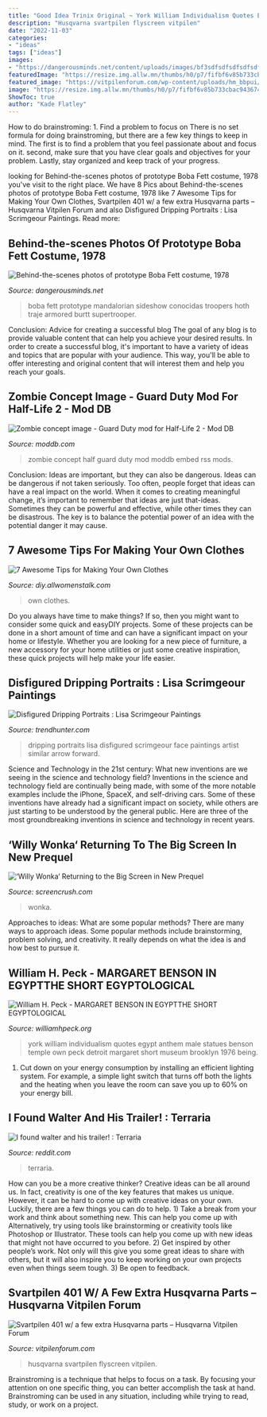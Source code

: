 ```yaml
---
title: "Good Idea Trinix Original ~ York William Individualism Quotes Egypt Anthem Male Statues Benson Temple Own Peck Detroit Margaret Short Museum Brooklyn 1976 Being"
description: "Husqvarna svartpilen flyscreen vitpilen"
date: "2022-11-03"
categories:
- "ideas"
tags: ["ideas"]
images:
- "https://dangerousminds.net/content/uploads/images/bf3sdfsdfsdfsdfsdf.jpg.jpg"
featuredImage: "https://resize.img.allw.mn/thumbs/h0/p7/fifbf6v85b733cbac9436748209823_1080x1080.jpg?width=1200&amp;height=630"
featured_image: "https://vitpilenforum.com/wp-content/uploads/hm_bbpui/5638/po4q5jtm4t2a2612cwehq5jz12fx8l6o.jpeg"
image: "https://resize.img.allw.mn/thumbs/h0/p7/fifbf6v85b733cbac9436748209823_1080x1080.jpg?width=1200&amp;height=630"
ShowToc: true
author: "Kade Flatley"
---
```



How to do brainstroming: 1. Find a problem to focus on
There is no set formula for doing brainstroming, but there are a few key things to keep in mind. The first is to find a problem that you feel passionate about and focus on it. second, make sure that you have clear goals and objectives for your problem. Lastly, stay organized and keep track of your progress.

	

		
looking for Behind-the-scenes photos of prototype Boba Fett costume, 1978 you've visit to the right place. We have 8 Pics about Behind-the-scenes photos of prototype Boba Fett costume, 1978 like 7 Awesome Tips for Making Your Own Clothes, Svartpilen 401 w/ a few extra Husqvarna parts – Husqvarna Vitpilen Forum and also Disfigured Dripping Portraits : Lisa Scrimgeour Paintings. Read more:
		
    
## Behind-the-scenes Photos Of Prototype Boba Fett Costume, 1978

<img loading=lazy src="https://dangerousminds.net/content/uploads/images/bf3sdfsdfsdfsdfsdf.jpg.jpg" onerror="this.onerror=null;this.src='https://tse4.mm.bing.net/th?id=OIP.c-lnONLr2kNFNFoqolzv_AAAAA&amp;pid=15.1';" alt="Behind-the-scenes photos of prototype Boba Fett costume, 1978">

_Source: dangerousminds.net_

>boba fett prototype mandalorian sideshow conocidas troopers hoth traje armored burtt supertrooper. 

	

Conclusion: Advice for creating a successful blog
The goal of any blog is to provide valuable content that can help you achieve your desired results. In order to create a successful blog, it's important to have a variety of ideas and topics that are popular with your audience. This way, you'll be able to offer interesting and original content that will interest them and help you reach your goals.

    
## Zombie Concept Image - Guard Duty Mod For Half-Life 2 - Mod DB

<img loading=lazy src="http://media.moddb.com/cache/images/mods/1/8/7379/thumb_620x2000/mediupdate1_media03.jpg" onerror="this.onerror=null;this.src='https://tse2.mm.bing.net/th?id=OIP.vwmUpNfK7yvwV-utRe-wIQHaJ_&amp;pid=15.1';" alt="Zombie concept image - Guard Duty mod for Half-Life 2 - Mod DB">

_Source: moddb.com_

>zombie concept half guard duty mod moddb embed rss mods. 

	

Conclusion: Ideas are important, but they can also be dangerous.
Ideas can be dangerous if not taken seriously. Too often, people forget that ideas can have a real impact on the world. When it comes to creating meaningful change, it’s important to remember that ideas are just that-ideas. Sometimes they can be powerful and effective, while other times they can be disastrous. The key is to balance the potential power of an idea with the potential danger it may cause.

    
## 7 Awesome Tips For Making Your Own Clothes

<img loading=lazy src="https://resize.img.allw.mn/thumbs/h0/p7/fifbf6v85b733cbac9436748209823_1080x1080.jpg?width=1200&amp;height=630" onerror="this.onerror=null;this.src='https://tse1.mm.bing.net/th?id=OIP.7pvThhmp_i691gueGO75iAHaD4&amp;pid=15.1';" alt="7 Awesome Tips for Making Your Own Clothes">

_Source: diy.allwomenstalk.com_

>own clothes. 

	

Do you always have time to make things? If so, then you might want to consider some quick and easyDIY projects. Some of these projects can be done in a short amount of time and can have a significant impact on your home or lifestyle. Whether you are looking for a new piece of furniture, a new accessory for your home utilities or just some creative inspiration, these quick projects will help make your life easier.

    
## Disfigured Dripping Portraits : Lisa Scrimgeour Paintings

<img loading=lazy src="http://cdn.trendhunterstatic.com/thumbs/lisa-scrimgeour-paintings.jpeg" onerror="this.onerror=null;this.src='https://tse3.mm.bing.net/th?id=OIP.7w8HLXlSGNsdgRwjvlwbXAHaLC&amp;pid=15.1';" alt="Disfigured Dripping Portraits : Lisa Scrimgeour Paintings">

_Source: trendhunter.com_

>dripping portraits lisa disfigured scrimgeour face paintings artist similar arrow forward. 

	

Science and Technology in the 21st century: What new inventions are we seeing in the science and technology field?
Inventions in the science and technology field are continually being made, with some of the more notable examples include the iPhone, SpaceX, and self-driving cars. Some of these inventions have already had a significant impact on society, while others are just starting to be understood by the general public. Here are three of the most groundbreaking inventions in science and technology in recent years.

    
## ‘Willy Wonka‘ Returning To The Big Screen In New Prequel

<img loading=lazy src="https://townsquare.media/site/442/files/2016/10/Willy-Wonka.jpg?w=1200&amp;h=0&amp;zc=1&amp;s=0&amp;a=t&amp;q=89" onerror="this.onerror=null;this.src='https://tse1.mm.bing.net/th?id=OIP.p0OZl-VlKsc0xbVrhpzB_wHaE8&amp;pid=15.1';" alt="‘Willy Wonka‘ Returning to the Big Screen in New Prequel">

_Source: screencrush.com_

>wonka. 

	

Approaches to ideas: What are some popular methods?
There are many ways to approach ideas. Some popular methods include brainstorming, problem solving, and creativity. It really depends on what the idea is and how best to pursue it.

    
## William H. Peck - MARGARET BENSON IN EGYPTTHE SHORT EGYPTOLOGICAL

<img loading=lazy src="http://williamhpeck.org/yahoo_site_admin/assets/images/mentuemhet2.302113547_std.jpg" onerror="this.onerror=null;this.src='https://tse2.mm.bing.net/th?id=OIP.PiaC6mD6r9b9q9uzQhbQCQAAAA&amp;pid=15.1';" alt="William H. Peck - MARGARET BENSON IN EGYPTTHE SHORT EGYPTOLOGICAL">

_Source: williamhpeck.org_

>york william individualism quotes egypt anthem male statues benson temple own peck detroit margaret short museum brooklyn 1976 being. 

	

1. Cut down on your energy consumption by installing an efficient lighting system. For example, a simple light switch that turns off both the lights and the heating when you leave the room can save you up to 60% on your energy bill.

    
## I Found Walter And His Trailer! : Terraria

<img loading=lazy src="https://external-preview.redd.it/Y9ntO0Z5hGKIFmXfEVsW74anJNznpq7LHWl5ANddGnQ.jpg?auto=webp&amp;s=7fdce1ce60cea1aff0fa0624dc1c4dcb9227c7e4" onerror="this.onerror=null;this.src='https://tse4.mm.bing.net/th?id=OIP.NlwaZ-xDtFy-BOWwjMTKTwHaEl&amp;pid=15.1';" alt="I found walter and his trailer! : Terraria">

_Source: reddit.com_

>terraria. 

	

How can you be a more creative thinker?
Creative ideas can be all around us. In fact, creativity is one of the key features that makes us unique. However, it can be hard to come up with creative ideas on your own. Luckily, there are a few things you can do to help. 1) Take a break from your work and think about something new. This can help you come up with Alternatively, try using tools like brainstorming or creativity tools like Photoshop or Illustrator. These tools can help you come up with new ideas that might not have occurred to you before. 2) Get inspired by other people’s work. Not only will this give you some great ideas to share with others, but it will also inspire you to keep working on your own projects even when things seem tough. 3) Be open to feedback.

    
## Svartpilen 401 W/ A Few Extra Husqvarna Parts – Husqvarna Vitpilen Forum

<img loading=lazy src="https://vitpilenforum.com/wp-content/uploads/hm_bbpui/5638/po4q5jtm4t2a2612cwehq5jz12fx8l6o.jpeg" onerror="this.onerror=null;this.src='https://tse1.mm.bing.net/th?id=OIP.atyGNbzSGVIb-WyOqUPj4gHaLE&amp;pid=15.1';" alt="Svartpilen 401 w/ a few extra Husqvarna parts – Husqvarna Vitpilen Forum">

_Source: vitpilenforum.com_

>husqvarna svartpilen flyscreen vitpilen. 

	

Brainstroming is a technique that helps to focus on a task. By focusing your attention on one specific thing, you can better accomplish the task at hand. Brainstroming can be used in any situation, including while trying to read, study, or work on a project.

